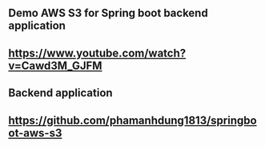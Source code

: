 ## Demo AWS S3 for Spring boot backend application

## https://www.youtube.com/watch?v=Cawd3M_GJFM

## Backend application

## https://github.com/phamanhdung1813/springboot-aws-s3

